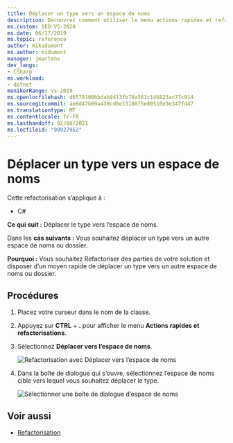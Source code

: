 ```yaml
---
title: Déplacer un type vers un espace de noms
description: Découvrez comment utiliser le menu actions rapides et refactorisations pour déplacer un type vers un autre espace de noms ou dossier.
ms.custom: SEO-VS-2020
ms.date: 06/17/2019
ms.topic: reference
author: mikadumont
ms.author: midumont
manager: jmartens
dev_langs:
- CSharp
ms.workload:
- dotnet
monikerRange: vs-2019
ms.openlocfilehash: d6578100bbdab9413fb70a561c146823ac77c914
ms.sourcegitcommit: ae6d47b09a439cd0e13180f5e89510e3e347fd47
ms.translationtype: MT
ms.contentlocale: fr-FR
ms.lasthandoff: 02/08/2021
ms.locfileid: "99927952"
---
```

# <a name="move-type-to-namespace"></a>Déplacer un type vers un espace de noms

Cette refactorisation s’applique à :

- C#

**Ce qui suit :** Déplacer le type vers l’espace de noms.

Dans les **cas suivants :** Vous souhaitez déplacer un type vers un autre espace de noms ou dossier. 

**Pourquoi :** Vous souhaitez Refactoriser des parties de votre solution et disposer d’un moyen rapide de déplacer un type vers un autre espace de noms ou dossier. 

## <a name="how-to"></a>Procédures

1. Placez votre curseur dans le nom de la classe.
2. Appuyez sur **CTRL** + **.** pour afficher le menu **Actions rapides et refactorisations**.
3. Sélectionnez **Déplacer vers l’espace de noms**.

   ![Refactorisation avec Déplacer vers l’espace de noms](media/move-to-namespace.png)

4. Dans la boîte de dialogue qui s’ouvre, sélectionnez l’espace de noms cible vers lequel vous souhaitez déplacer le type. 

   ![Sélectionner une boîte de dialogue d’espace de noms](media/select-target-namespace.png)

## <a name="see-also"></a>Voir aussi

- [Refactorisation](../refactoring-in-visual-studio.md)
